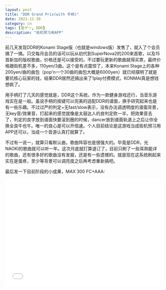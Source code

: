 ```yaml
---
layout: post
title: "DDR Grand Prix(with 手柄)"
date: 2021-11-30
category: cn
tags: [音ゲー, DDR]
description: "街机预习用APP"
---
```


前几天发现DDR的Konami Stage版（也就是windows版）发售了，就入了个会员搞了一搞。只交每月会员的话可以玩从初代到SuperNova2的200来首歌，以及15首新加的版权歌曲，价格还是可以接受的。不过要玩更新的歌曲就得买票，最终价格跟街机差不多，110yen/3曲。这个是有点震惊了，本来Konami Stage上的各种200yen/曲的曲包（pop'n一个30曲的曲包大概是6000yen）就已经摆明了就是要坑核心玩家的钱，结果DDR居然还搞出来了1play付费模式，KONMAI真是想钱想疯了。

用手柄打了几天的感觉就是，DDR这个系统，作为一款健身游戏还行，当音乐游戏实在是一般。虽说手柄的按键可以完美的适配DDR的谱面，换手研究起来也是有一些乐趣。不过过严的判定+无fast/slow表示，没有办法调透明度的谱面背景，无key音/效果音，打起来的感觉就像是太鼓达人的良判定砍一半，把效果音去了，判定的良字放到谱面快要滚到圈的时候，dancer放到谱面轨道上之后让你全换全良牛也牛。唯一的良心是可以开倍速。个人目前结论是这游戏当成街机预习用APP还可以，当成一个音游认真打就算了。

不过有一说一，就算只看默认曲，歌曲阵容也是很强大的。毕竟是DDR，光NAOKI的歌曲就可以听一年。这次月底就打算退订了，目前只刷了一些耳熟能详的歌曲，还有很多好的歌曲没有发掘，还是有一些遗憾的。就是现在这系统刷起来实在是蛋疼，至少等背景可以调亮度之后再考虑重新搞吧。

最后发一下目前阶段的小成果，MAX 300 FC+AAA:

<iframe style="width: 100%; aspect-ratio: 16/11;" src="//player.bilibili.com/player.html?aid=252074504&bvid=BV1BY411s7ML&cid=451649761&page=1" scrolling="no" border="0" frameborder="no" framespacing="0" allowfullscreen="true"> </iframe>